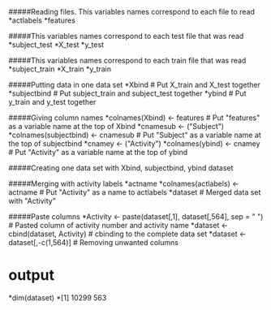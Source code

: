 #####Reading files. This variables names correspond to each file to read
*actlabels
*features

#####This variables names correspond to each test file that was read
*subject_test
*X_test
*y_test

#####This variables names correspond to each train file that was read
*subject_train
*X_train
*y_train

#####Putting data in one data set
*Xbind # Put X_train and X_test together
*subjectbind # Put subject_train and subject_test  together
*ybind # Put  y_train and y_test together

#####Giving column names
*colnames(Xbind) <- features # Put "features" as a variable name at the top of Xbind
*cnamesub <- ("Subject")
*colnames(subjectbind) <- cnamesub # Put "Subject" as a variable name at the top of subjectbind
*cnamey <- ("Activity")
*colnames(ybind) <- cnamey # Put "Activity" as a variable name at the top of ybind

#####Creating one data set with Xbind, subjectbind, ybind
dataset

#####Merging with activity labels
*actname
*colnames(actlabels) <- actname # Put "Activity" as a name to actlabels
*dataset # Merged data set with "Activity"

#####Paste columns
*Activity <- paste(dataset[,1], dataset[,564], sep = " ") # Pasted column of activity number and activity name
*dataset <- cbind(dataset, Activity) # cbinding to the complete data set
*dataset <- dataset[,-c(1,564)] # Removing unwanted columns

# output 
*dim(dataset)
*[1] 10299   563

